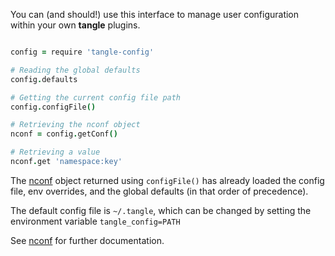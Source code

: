 You can (and should!) use this interface to manage user configuration within
your own **tangle** plugins.

```coffee

config = require 'tangle-config'

# Reading the global defaults
config.defaults

# Getting the current config file path
config.configFile()

# Retrieving the nconf object
nconf = config.getConf()

# Retrieving a value
nconf.get 'namespace:key'

```

The [nconf](https://github.com/flatiron/nconf) object returned using
`configFile()` has already loaded the config file, env overrides, and
the global defaults (in that order of precedence).

The default config file is `~/.tangle`, which can be
changed by setting the environment variable `tangle_config=PATH`

See [nconf](https://github.com/flatiron/nconf) for further documentation.
